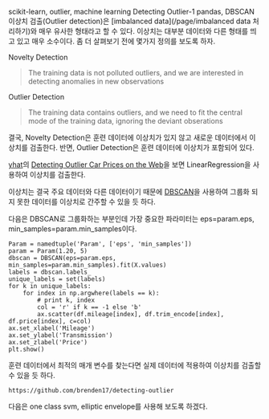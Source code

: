 scikit-learn, outlier, machine learning
Detecting Outlier-1
pandas, DBSCAN
이상치 검출(Outlier detection)은 [imbalanced data](/page/imbalanced data 처리하기)와 매우 유사한 형태라고 할 수 있다.
이상치는 대부분 데이터와 다른 형태를 띄고 있고 매우 소수이다.
좀 더 살펴보기 전에 몇가지 정의를 보도록 하자.

Novelty Detection
> The training data is not polluted outliers, and we are interested in detecting
> anomalies in new observations

Outlier Detection
> The training data contains outliers, and we need to fit the central
> mode of the training data, ignoring the deviant obserations

결국, Novelty Detection은 훈련 데이터에 이상치가 있지 않고 새로운 데이터에서 이상치를 검출한다.
반면, Outlier Detection은 훈련 데이터에 이상치가 포함되어 있다.

[yhat](http://yhathq.com/)의 [Detecting Outlier Car Prices on the Web](http://blog.yhathq.com/posts/detecting-outlier-car-prices-on-the-web.html)을 보면 LinearRegression을 사용하여 이상치를 검출한다.

이상치는 결국 주요 데이터와 다른 데이터이기 때문에 [DBSCAN](http://scikit-learn.org/stable/modules/generated/sklearn.cluster.DBSCAN.html)을 사용하여 그룹화 되지 못한 데이터를 이상치로 간주할 수 있을 듯 하다.

다음은 DBSCAN로 그룹화하는 부분인데 가장 중요한 파라미터는 eps=param.eps, min_samples=param.min_samples이다.

    Param = namedtuple('Param', ['eps', 'min_samples'])
    param = Param(1.20, 5)
    dbscan = DBSCAN(eps=param.eps, min_samples=param.min_samples).fit(X.values)
    labels = dbscan.labels_
    unique_labels = set(labels)
    for k in unique_labels:
        for index in np.argwhere(labels == k):
            # print k, index
            col = 'r' if k == -1 else 'b'
            ax.scatter(df.mileage[index], df.trim_encode[index], df.price[index], c=col)
    ax.set_xlabel('Mileage')
    ax.set_ylabel('Transmission')
    ax.set_zlabel('Price')
    plt.show()

훈련 데이터에서 최적의 매개 변수를 찾는다면 실제 데이터에 적용하여 이상치를 검출할 수 있을 듯 하다.

    https://github.com/brenden17/detecting-outlier  

다음은 one class svm, elliptic envelope를 사용해 보도록 하겠다.